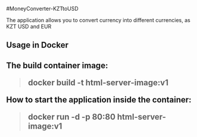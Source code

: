 #MoneyConverter-KZTtoUSD

The application allows you to convert currency into different currencies, as KZT USD and EUR

<h2>Usage in Docker<h2>

The build container image:

> docker build -t html-server-image:v1

How to start the application inside the container: 

> docker run -d -p 80:80 html-server-image:v1
